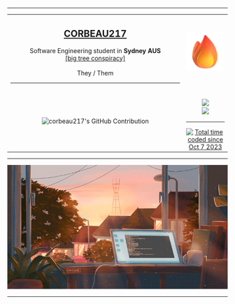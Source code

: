 <p align="center">
  <hr /><!-- ---------------------------- -->
  <table align="center">
    <tr>
      <td width="79%" align="center">
        <h2><b><a href="https://corbeau.site/">CORBEAU217</a></b></h2>
        Software Engineering student in <b>Sydney AUS</b>
        <br />
        <a href="https://en.wikipedia.org/wiki/Kruskal%27s_tree_theorem">[big tree conspiracy]</a>
        <br />
        <br />
        They / Them
        <br />
        <hr />
      </td>
      <td width="20%">
        <img src="./assets/fire.png" max-height="150"/>
      </td>
    </tr>
    <tr>
      <td align="center">
        <img src="https://github-profile-summary-cards.vercel.app/api/cards/profile-details?username=corbeau217&custom_title=repo%20activity&theme=codeSTACKr" alt="corbeau217's GitHub Contribution" width="80%"/>
      </td>
      <td align="center">
        <br>
        <img src="https://img.shields.io/badge/VSCode-f05e16?style=for-the-badge&logo=visual%20studio&logoColor=white"/>
        <br>
        <img src="https://img.shields.io/badge/macos-ff4500?style=for-the-badge&logo=macos&logoColor=F0F0F0"/>
        <br>
        <hr />
        <a href="https://wakatime.com/@corbeau217">
          <img src="https://wakatime.com/badge/user/018b08ae-3eb8-4326-bd58-0017702d0437.svg?style=for-the-badge&color=f05e16&labelColor=f05e16" alt="Total time coded since Oct 7 2023" />
        </a>
      </td>
    </tr>
  </table>
  <hr /><!-- ---------------------------- -->
  <p align="center">
    <img src="./assets/sunrisewindow.gif"/>
  </p>
</p>
<hr /><!-- ---------------------------- -->
